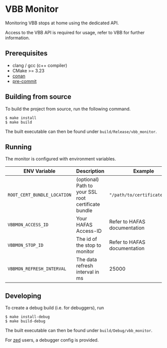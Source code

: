 # VBB Monitor

Monitoring VBB stops at home using the dedicated API.

Access to the VBB API is required for usage, refer to VBB for further information.

## Prerequisites

- clang / gcc (c++ compiler)
- CMake >= 3.23
- [conan](https://conan.io/)
- [pre-commit](https://pre-commit.com)


## Building from source

To build the project from source, run the following command.

```
$ make install
$ make build
```

The built executable can then be found under `build/Release/vbb_monitor`.


## Running

The monitor is configured with environment variables.

| ENV Variable                | Description                                         | Example                       |
| --------------------------- | --------------------------------------------------- | ----------------------------- |
| `ROOT_CERT_BUNDLE_LOCATION` | (optional) Path to your SSL root certificate bundle | `"/path/to/certificates.pem"` |
| `VBBMON_ACCESS_ID`          | Your HAFAS Access-ID                                | Refer to HAFAS documentation  |
| `VBBMON_STOP_ID`            | The id of the stop to monitor                       | Refer to HAFAS documentation  |
| `VBBMON_REFRESH_INTERVAL`   | The data refresh interval in ms                     | 25000                         |


## Developing

To create a debug build (i.e. for debuggers), run

```
$ make install-debug
$ make build-debug
```

The built executable can then be found under `build/Debug/vbb_monitor`.

For [zed](https://zed.dev) users, a debugger config is provided.
